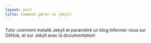 ```yaml
---
layout: post
title: Comment gérer un jekyll
---
```


#### 
Tuto: comment installé Jekyll et paramètré un blog
Informer vous sur GitHub, et sur Jekyll avec la documentation!